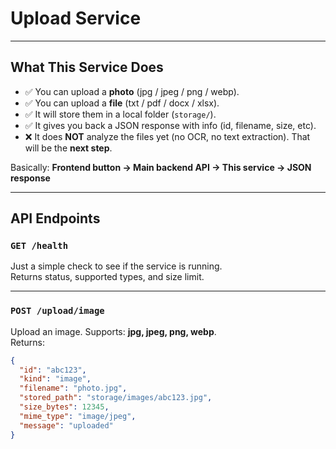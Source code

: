# Upload Service 

---

## What This Service Does

- ✅ You can upload a **photo** (jpg / jpeg / png / webp).  
- ✅ You can upload a **file** (txt / pdf / docx / xlsx).  
- ✅ It will store them in a local folder (`storage/`).  
- ✅ It gives you back a JSON response with info (id, filename, size, etc).  
- ❌ It does **NOT** analyze the files yet (no OCR, no text extraction). That will be the **next step**.

Basically: **Frontend button → Main backend API → This service → JSON response** 

---

## API Endpoints

### `GET /health`
Just a simple check to see if the service is running.  
Returns status, supported types, and size limit.

---

### `POST /upload/image`
Upload an image. Supports: **jpg, jpeg, png, webp**.  
Returns:
```json
{
  "id": "abc123",
  "kind": "image",
  "filename": "photo.jpg",
  "stored_path": "storage/images/abc123.jpg",
  "size_bytes": 12345,
  "mime_type": "image/jpeg",
  "message": "uploaded"
}
